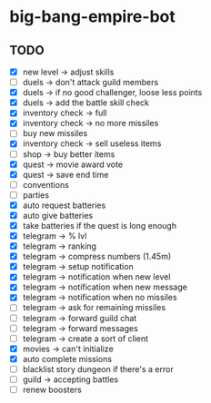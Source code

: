 # big-bang-empire-bot

## TODO

- [x] new level -> adjust skills
- [ ] duels -> don't attack guild members
- [x] duels -> if no good challenger, loose less points
- [x] duels -> add the battle skill check
- [x] inventory check -> full
- [x] inventory check -> no more missiles
- [ ] buy new missiles
- [x] inventory check -> sell useless items
- [ ] shop -> buy better items
- [x] quest -> movie award vote
- [x] quest -> save end time
- [ ] conventions
- [ ] parties
- [x] auto request batteries
- [x] auto give batteries
- [x] take batteries if the quest is long enough
- [x] telegram -> % lvl
- [x] telegram -> ranking
- [x] telegram -> compress numbers (1.45m)
- [x] telegram -> setup notification
- [x] telegram -> notification when new level
- [x] telegram -> notification when new message
- [x] telegram -> notification when no missiles
- [ ] telegram -> ask for remaining missiles
- [ ] telegram -> forward guild chat
- [ ] telegram -> forward messages
- [ ] telegram -> create a sort of client
- [x] movies -> can't initialize
- [x] auto complete missions
- [ ] blacklist story dungeon if there's a error
- [ ] guild -> accepting battles
- [ ] renew boosters
